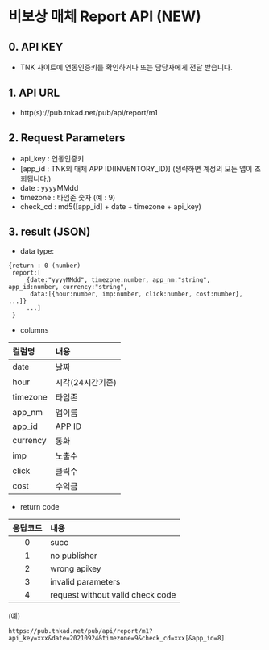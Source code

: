 # 비보상 매체 Report API (NEW)
## 0. API KEY
   -  TNK 사이트에 연동인증키를 확인하거나 또는  담당자에게 전달 받습니다.

## 1. API URL
  - http(s)://pub.tnkad.net/pub/api/report/m1

## 2. Request Parameters
   - api_key : 연동인증키
   - [app_id : TNK의 매체 APP ID(INVENTORY_ID)] (생략하면 계정의 모든 앱이 조회됩니다.)
   - date : yyyyMMdd
   - timezone : 타임존 숫자 (예 : 9)
  - check_cd : md5([app_id] + date + timezone + api_key)

## 3. result (JSON)
  - data type:
```
{return : 0 (number)
 report:[
     {date:"yyyyMMdd", timezone:number, app_nm:"string", app_id:number, currency:"string", 
      data:[{hour:number, imp:number, click:number, cost:number}, ...]}
     ...]
 }
```

  - columns

|컬럼명|내용|
|:--|:--|
| date | 날짜 |
| hour | 시각(24시간기준) |
| timezone | 타임존 |
| app_nm | 앱이름 |
| app_id | APP ID |
| currency | 통화 |
| imp | 노출수 |
| click | 클릭수 |
| cost | 수익금 |
   
  - return code

|응답코드| 내용|
|:--:|:--|
|  0 | succ |
|  1 | no publisher |
|  2 | wrong apikey |
|  3 | invalid parameters |
|  4 | request without valid check code |

(예)
```
https://pub.tnkad.net/pub/api/report/m1?api_key=xxx&date=20210924&timezone=9&check_cd=xxx[&app_id=8]
```
